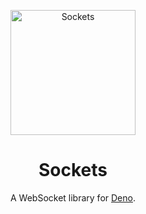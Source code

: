 <p align="center">
  <img height="200" src="https://raw.githubusercontent.com/drashland/sockets-website/master/public/assets/img/sockets.png" alt="Sockets">
  <h1 align="center">Sockets</h1>
</p>
<p align="center">A WebSocket library for <a href="https://github.com/denoland/deno">Deno</a>.</p>
